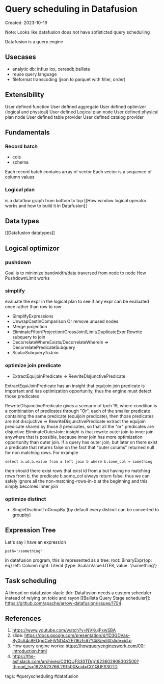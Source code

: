 # Query scheduling in Datafusion
Created: 2023-10-19

Note:
Looks like datafusion does not have sofisticted query schedulling

Datafusion is a query engine

## Usecases
- analytic db: influx iox, ceresdb,ballista
- reuse query language
- fileformat transcoding (json to parquet with filter, order)
## Extensibility
User defined function
User defined aggregate
User defined optimizer (logical and physical)
User defined Logical plan node
User defined physical plan node
User defined table provider
User defined catalog provider
## Fundamentals
### Record batch
- cols
- schema

Each record batch contains array of vector
Each vector is a sequence of column values
### Logical plan
is a dataflow graph from bottom to top
[[How window logical operator works and how to build it in Datafusion]]
## Data types
[[Datafusion datatypes]]

## Logical optimizor
### pushdown
Goal is to minimize bandwidth/data traversed from node to node
How PushdownLimit works
### simplify
evaluate the expr in the logical plan to see if any expr can be evaluated once rather than row to row
- SimplifyExpressions
- UnwrapCastInComparison
Or remove unused nodes
- Merge projection
-  EliminateFilter/Projection/CrossJoin/Limit/DuplicateExpr
Rewrite subquery to join
- DecorrelateWhereExists/DecorrelateWhereIn => DecorrelatePredicateSubquery
- ScalarSubqueryToJoin
### optimize join predicate
- ExtractEquijoinPredicate => RewriteDIsjunctivePredicate

ExtractEquiJoinPredicate has an insight that equijoin join predicate is important and has optimization opportunity, thus the engine must detect those predicates

RewriteDIsjunctivePredicate gives a scenario of tpch 19, where condition is a combination of predicates through "Or", each of the smaller predicate containing the same predicate (equijoin predicate), then those predicates are not discjuctive => RewriteDisjunctivePredicate extract the equijoin predicate shared by those 3 predicates, so that all the "or" predicates are disjuctive
EliminateOuterJoin: insight is that rewrite outer join to inner join anywhere that is possible, because inner join has more optimization opportunity than outer join. If a query has outer join, but later on there exist a predicate that returns false on the fact that "outer colums" returned null for non matching rows. For example 
```
select a.id,b.value from a left join b where b.some_col = something
```
then should there exist rows that exist id from a but having no matching rows from b, the predicate b.some_col always return false. thus we can safely ignore all the non-matching-rows-in-b at the beginning and this simply becomes inner join
### optimize distinct
- SingleDisctinctToGroupBy (by default every distinct can be converted to groupby)
## Expression Tree
Let's say i have an expression

```
path='/something'
```
In datafusion program, this is represented as a tree:
root: BinaryExpr{op: eq}
left: Column
right: Literal {type: ScalarValue:UTF8, value: '/something'}
## Task scheduling
A thread on datafusion slack:
tldr: Datafusion needs a custom scheduler instead of relying on tokio and rayon
[[Ballista Query Stage scheduler]]: https://github.com/apache/arrow-datafusion/issues/1704
## References
1. https://www.youtube.com/watch?v=NVKujPxwSBA 
2. slide: https://docs.google.com/presentation/d/1D3GDVas-8y0sA4c8EOgdCvEjVND4s2E7I6zfs67Y4j8/edit#slide=id.p
3. How query engine works: https://howqueryengineswork.com/00-introduction.html
4. https://the-asf.slack.com/archives/C01QUFS30TD/p1623602908302500?thread_ts=1623523766.291500&cid=C01QUFS30TD

tags: #queryscheduling #datafusion